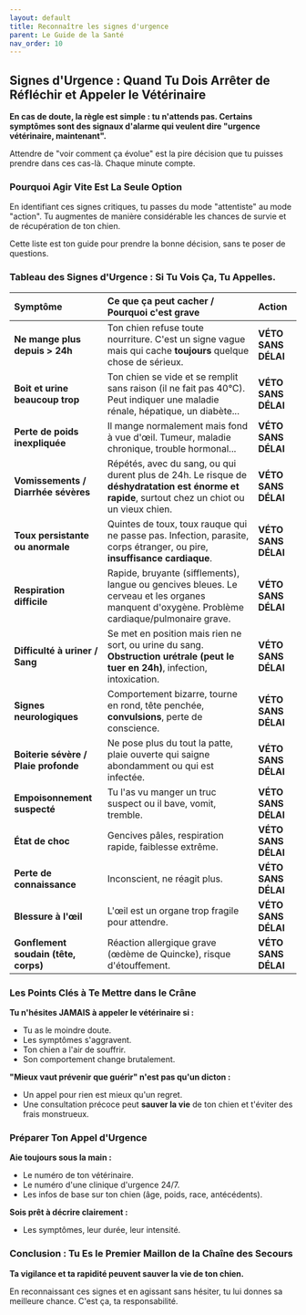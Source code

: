 ```yaml
---
layout: default
title: Reconnaître les signes d'urgence
parent: Le Guide de la Santé
nav_order: 10
---
```


## **Signes d'Urgence : Quand Tu Dois Arrêter de Réfléchir et Appeler le Vétérinaire**

**En cas de doute, la règle est simple : tu n'attends pas. Certains symptômes sont des signaux d'alarme qui veulent dire "urgence vétérinaire, maintenant".**

Attendre de "voir comment ça évolue" est la pire décision que tu puisses prendre dans ces cas-là. Chaque minute compte.

### **Pourquoi Agir Vite Est La Seule Option**

En identifiant ces signes critiques, tu passes du mode "attentiste" au mode "action". Tu augmentes de manière considérable les chances de survie et de récupération de ton chien.

Cette liste est ton guide pour prendre la bonne décision, sans te poser de questions.

### **Tableau des Signes d'Urgence : Si Tu Vois Ça, Tu Appelles.**

| Symptôme | Ce que ça peut cacher / Pourquoi c'est grave | Action |
| :--- | :--- | :--- |
| **Ne mange plus depuis > 24h** | Ton chien refuse toute nourriture. C'est un signe vague mais qui cache **toujours** quelque chose de sérieux. | **VÉTO SANS DÉLAI** |
| **Boit et urine beaucoup trop** | Ton chien se vide et se remplit sans raison (il ne fait pas 40°C). Peut indiquer une maladie rénale, hépatique, un diabète... | **VÉTO SANS DÉLAI** |
| **Perte de poids inexpliquée** | Il mange normalement mais fond à vue d'œil. Tumeur, maladie chronique, trouble hormonal... | **VÉTO SANS DÉLAI** |
| **Vomissements / Diarrhée sévères** | Répétés, avec du sang, ou qui durent plus de 24h. Le risque de **déshydratation est énorme et rapide**, surtout chez un chiot ou un vieux chien. | **VÉTO SANS DÉLAI** |
| **Toux persistante ou anormale** | Quintes de toux, toux rauque qui ne passe pas. Infection, parasite, corps étranger, ou pire, **insuffisance cardiaque**. | **VÉTO SANS DÉLAI** |
| **Respiration difficile** | Rapide, bruyante (sifflements), langue ou gencives bleues. Le cerveau et les organes manquent d'oxygène. Problème cardiaque/pulmonaire grave. | **VÉTO SANS DÉLAI** |
| **Difficulté à uriner / Sang** | Se met en position mais rien ne sort, ou urine du sang. **Obstruction urétrale (peut le tuer en 24h)**, infection, intoxication. | **VÉTO SANS DÉLAI** |
| **Signes neurologiques** | Comportement bizarre, tourne en rond, tête penchée, **convulsions**, perte de conscience. | **VÉTO SANS DÉLAI** |
| **Boiterie sévère / Plaie profonde** | Ne pose plus du tout la patte, plaie ouverte qui saigne abondamment ou qui est infectée. | **VÉTO SANS DÉLAI** |
| **Empoisonnement suspecté** | Tu l'as vu manger un truc suspect ou il bave, vomit, tremble. | **VÉTO SANS DÉLAI** |
| **État de choc** | Gencives pâles, respiration rapide, faiblesse extrême. | **VÉTO SANS DÉLAI** |
| **Perte de connaissance** | Inconscient, ne réagit plus. | **VÉTO SANS DÉLAI** |
| **Blessure à l'œil** | L'œil est un organe trop fragile pour attendre. | **VÉTO SANS DÉLAI** |
| **Gonflement soudain (tête, corps)** | Réaction allergique grave (œdème de Quincke), risque d'étouffement. | **VÉTO SANS DÉLAI** |

### **Les Points Clés à Te Mettre dans le Crâne**

**Tu n'hésites JAMAIS à appeler le vétérinaire si :**
- Tu as le moindre doute.
- Les symptômes s'aggravent.
- Ton chien a l'air de souffrir.
- Son comportement change brutalement.

**"Mieux vaut prévenir que guérir" n'est pas qu'un dicton :**
- Un appel pour rien est mieux qu'un regret.
- Une consultation précoce peut **sauver la vie** de ton chien et t'éviter des frais monstrueux.

### **Préparer Ton Appel d'Urgence**

**Aie toujours sous la main :**
- Le numéro de ton vétérinaire.
- Le numéro d'une clinique d'urgence 24/7.
- Les infos de base sur ton chien (âge, poids, race, antécédents).

**Sois prêt à décrire clairement :**
- Les symptômes, leur durée, leur intensité.

### **Conclusion : Tu Es le Premier Maillon de la Chaîne des Secours**

**Ta vigilance et ta rapidité peuvent sauver la vie de ton chien.**

En reconnaissant ces signes et en agissant sans hésiter, tu lui donnes sa meilleure chance. C'est ça, ta responsabilité. 